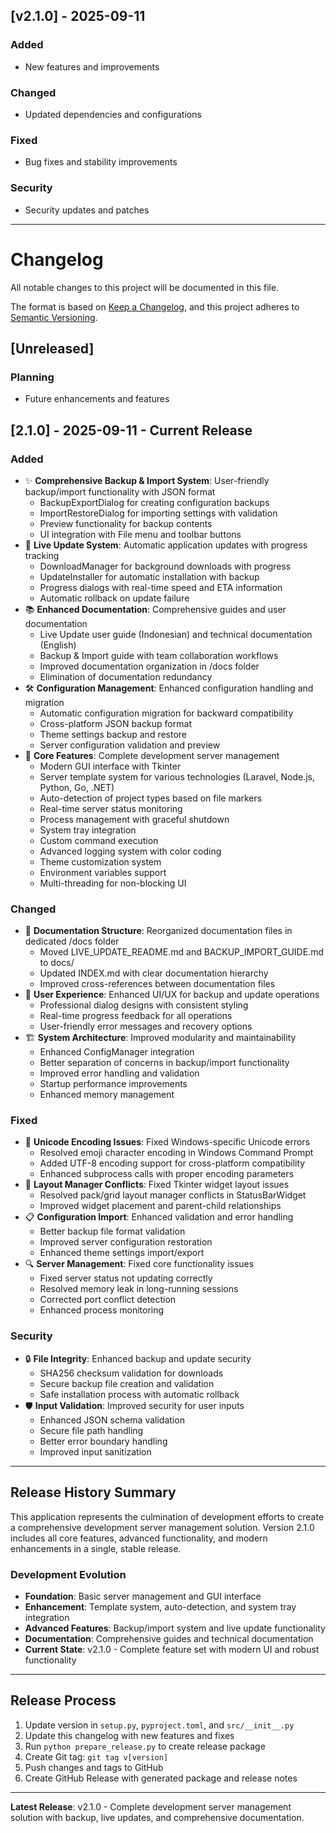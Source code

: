 ## [v2.1.0] - 2025-09-11

### Added
- New features and improvements

### Changed
- Updated dependencies and configurations

### Fixed
- Bug fixes and stability improvements

### Security
- Security updates and patches

---

# Changelog

All notable changes to this project will be documented in this file.

The format is based on [Keep a Changelog](https://keepachangelog.com/en/1.0.0/),
and this project adheres to [Semantic Versioning](https://semver.org/spec/v2.0.0.html).

## [Unreleased]

### Planning
- Future enhancements and features

## [2.1.0] - 2025-09-11 - **Current Release**

### Added
- ✨ **Comprehensive Backup & Import System**: User-friendly backup/import functionality with JSON format
  - BackupExportDialog for creating configuration backups
  - ImportRestoreDialog for importing settings with validation
  - Preview functionality for backup contents
  - UI integration with File menu and toolbar buttons
- 🚀 **Live Update System**: Automatic application updates with progress tracking
  - DownloadManager for background downloads with progress
  - UpdateInstaller for automatic installation with backup
  - Progress dialogs with real-time speed and ETA information
  - Automatic rollback on update failure
- 📚 **Enhanced Documentation**: Comprehensive guides and user documentation
  - Live Update user guide (Indonesian) and technical documentation (English)
  - Backup & Import guide with team collaboration workflows
  - Improved documentation organization in /docs folder
  - Elimination of documentation redundancy
- 🛠️ **Configuration Management**: Enhanced configuration handling and migration
  - Automatic configuration migration for backward compatibility
  - Cross-platform JSON backup format
  - Theme settings backup and restore
  - Server configuration validation and preview
- 🎯 **Core Features**: Complete development server management
  - Modern GUI interface with Tkinter
  - Server template system for various technologies (Laravel, Node.js, Python, Go, .NET)
  - Auto-detection of project types based on file markers
  - Real-time server status monitoring
  - Process management with graceful shutdown
  - System tray integration
  - Custom command execution
  - Advanced logging system with color coding
  - Theme customization system
  - Environment variables support
  - Multi-threading for non-blocking UI

### Changed
- 📖 **Documentation Structure**: Reorganized documentation files in dedicated /docs folder
  - Moved LIVE_UPDATE_README.md and BACKUP_IMPORT_GUIDE.md to docs/
  - Updated INDEX.md with clear documentation hierarchy
  - Improved cross-references between documentation files
- 🎨 **User Experience**: Enhanced UI/UX for backup and update operations
  - Professional dialog designs with consistent styling
  - Real-time progress feedback for all operations
  - User-friendly error messages and recovery options
- 🏗️ **System Architecture**: Improved modularity and maintainability
  - Enhanced ConfigManager integration
  - Better separation of concerns in backup/import functionality
  - Improved error handling and validation
  - Startup performance improvements
  - Enhanced memory management

### Fixed
- 🐛 **Unicode Encoding Issues**: Fixed Windows-specific Unicode errors
  - Resolved emoji character encoding in Windows Command Prompt
  - Added UTF-8 encoding support for cross-platform compatibility
  - Enhanced subprocess calls with proper encoding parameters
- 🔧 **Layout Manager Conflicts**: Fixed Tkinter widget layout issues
  - Resolved pack/grid layout manager conflicts in StatusBarWidget
  - Improved widget placement and parent-child relationships
- 📋 **Configuration Import**: Enhanced validation and error handling
  - Better backup file format validation
  - Improved server configuration restoration
  - Enhanced theme settings import/export
- 🔍 **Server Management**: Fixed core functionality issues
  - Fixed server status not updating correctly
  - Resolved memory leak in long-running sessions
  - Corrected port conflict detection
  - Enhanced process monitoring

### Security
- 🔒 **File Integrity**: Enhanced backup and update security
  - SHA256 checksum validation for downloads
  - Secure backup file creation and validation
  - Safe installation process with automatic rollback
- 🛡️ **Input Validation**: Improved security for user inputs
  - Enhanced JSON schema validation
  - Secure file path handling
  - Better error boundary handling
  - Improved input sanitization

---

## Release History Summary

This application represents the culmination of development efforts to create a comprehensive development server management solution. Version 2.1.0 includes all core features, advanced functionality, and modern enhancements in a single, stable release.

### Development Evolution
- **Foundation**: Basic server management and GUI interface
- **Enhancement**: Template system, auto-detection, and system tray integration
- **Advanced Features**: Backup/import system and live update functionality
- **Documentation**: Comprehensive guides and technical documentation
- **Current State**: v2.1.0 - Complete feature set with modern UI and robust functionality

---

## Release Process

1. Update version in `setup.py`, `pyproject.toml`, and `src/__init__.py`
2. Update this changelog with new features and fixes
3. Run `python prepare_release.py` to create release package
4. Create Git tag: `git tag v[version]`
5. Push changes and tags to GitHub
6. Create GitHub Release with generated package and release notes

---

**Latest Release**: v2.1.0 - Complete development server management solution with backup, live updates, and comprehensive documentation.